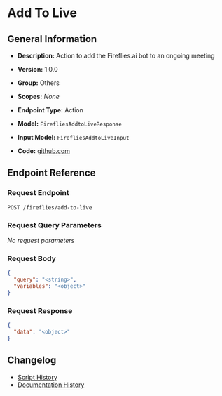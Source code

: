 <!-- BEGIN GENERATED CONTENT -->
# Add To Live

## General Information

- **Description:** Action to add the Fireflies.ai bot to an ongoing meeting

- **Version:** 1.0.0
- **Group:** Others
- **Scopes:** _None_
- **Endpoint Type:** Action
- **Model:** `FirefliesAddtoLiveResponse`
- **Input Model:** `FirefliesAddtoLiveInput`
- **Code:** [github.com](https://github.com/NangoHQ/integration-templates/tree/main/integrations/fireflies/actions/add-to-live.ts)


## Endpoint Reference

### Request Endpoint

`POST /fireflies/add-to-live`

### Request Query Parameters

_No request parameters_

### Request Body

```json
{
  "query": "<string>",
  "variables": "<object>"
}
```

### Request Response

```json
{
  "data": "<object>"
}
```

## Changelog

- [Script History](https://github.com/NangoHQ/integration-templates/commits/main/integrations/fireflies/actions/add-to-live.ts)
- [Documentation History](https://github.com/NangoHQ/integration-templates/commits/main/integrations/fireflies/actions/add-to-live.md)

<!-- END  GENERATED CONTENT -->

